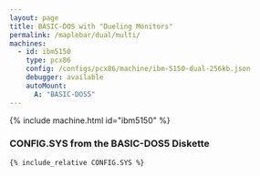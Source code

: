 ```yaml
---
layout: page
title: BASIC-DOS with "Dueling Monitors"
permalink: /maplebar/dual/multi/
machines:
  - id: ibm5150
    type: pcx86
    config: /configs/pcx86/machine/ibm-5150-dual-256kb.json
    debugger: available
    autoMount:
      A: "BASIC-DOS5"
---
```


{% include machine.html id="ibm5150" %}

### **CONFIG.SYS** from the BASIC-DOS5 Diskette

```
{% include_relative CONFIG.SYS %}
```
